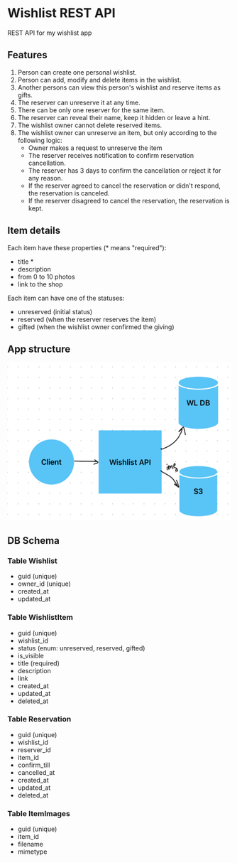 # Wishlist REST API

REST API for my wishlist app

## Features

1. Person can create one personal wishlist.
2. Person can add, modify and delete items in the wishlist.
3. Another persons can view this person's wishlist and reserve items as gifts.
4. The reserver can unreserve it at any time.
5. There can be only one reserver for the same item.
6. The reserver can reveal their name, keep it hidden or leave a hint.
7. The wishlist owner cannot delete reserved items.
8. The wishlist owner can unreserve an item, but only according to the following logic:
   - Owner makes a request to unreserve the item
   - The reserver receives notification to confirm reservation cancellation. 
   - The reserver has 3 days to confirm the cancellation or reject it for any reason.
   - If the reserver agreed to cancel the reservation or didn't respond, the reservation is canceled.
   - If the reserver disagreed to cancel the reservation, the reservation is kept.

## Item details
Each item have these properties (* means "required"):
   - title *
   - description
   - from 0 to 10 photos
   - link to the shop

Each item can have one of the statuses:
   - unreserved (initial status)
   - reserved (when the reserver reserves the item)
   - gifted (when the wishlist owner confirmed the giving)

## App structure

![structure.png](structure.png)

## DB Schema

### Table Wishlist
- guid (unique)
- owner_id (unique)
- created_at
- updated_at
### Table WishlistItem
- guid (unique)
- wishlist_id
- status (enum: unreserved, reserved, gifted)
- is_visible
- title (required)
- description
- link
- created_at
- updated_at
- deleted_at
### Table Reservation
- guid (unique)
- wishlist_id 
- reserver_id
- item_id
- confirm_till
- cancelled_at
- created_at
- updated_at
- deleted_at
### Table ItemImages
- guid (unique)
- item_id
- filename
- mimetype